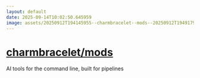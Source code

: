 ```yaml
---
layout: default
date: 2025-09-14T10:02:50.645959
image: assets/20250912T194145955--charmbracelet--mods--20250912T194917912--cropped.png
---
```


# [charmbracelet/mods](https://github.com/charmbracelet/mods)

AI tools for the command line, built for pipelines
